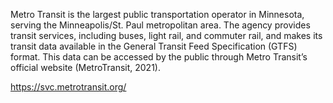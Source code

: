 Metro Transit is the largest public transportation operator in Minnesota, serving the Minneapolis/St. 
Paul metropolitan area. The agency provides transit services, including buses, light rail, and commuter rail, and makes its transit data available in the General Transit Feed Specification (GTFS) format. 
This data can be accessed by the public through Metro Transit’s official website (MetroTransit, 2021).

https://svc.metrotransit.org/
